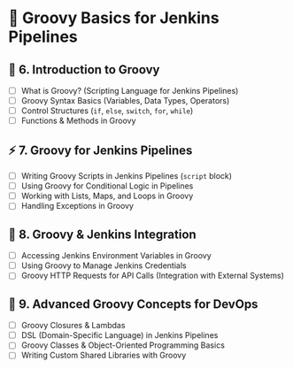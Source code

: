 # 🚀 **Groovy Basics for Jenkins Pipelines**

## 📜 **6. Introduction to Groovy**
- [ ] What is Groovy? (Scripting Language for Jenkins Pipelines)
- [ ] Groovy Syntax Basics (Variables, Data Types, Operators)
- [ ] Control Structures (`if`, `else`, `switch`, `for`, `while`)
- [ ] Functions & Methods in Groovy

## ⚡ **7. Groovy for Jenkins Pipelines**
- [ ] Writing Groovy Scripts in Jenkins Pipelines (`script` block)
- [ ] Using Groovy for Conditional Logic in Pipelines
- [ ] Working with Lists, Maps, and Loops in Groovy
- [ ] Handling Exceptions in Groovy

## 🔐 **8. Groovy & Jenkins Integration**
- [ ] Accessing Jenkins Environment Variables in Groovy
- [ ] Using Groovy to Manage Jenkins Credentials
- [ ] Groovy HTTP Requests for API Calls (Integration with External Systems)

## 🧩 **9. Advanced Groovy Concepts for DevOps**
- [ ] Groovy Closures & Lambdas
- [ ] DSL (Domain-Specific Language) in Jenkins Pipelines
- [ ] Groovy Classes & Object-Oriented Programming Basics
- [ ] Writing Custom Shared Libraries with Groovy
